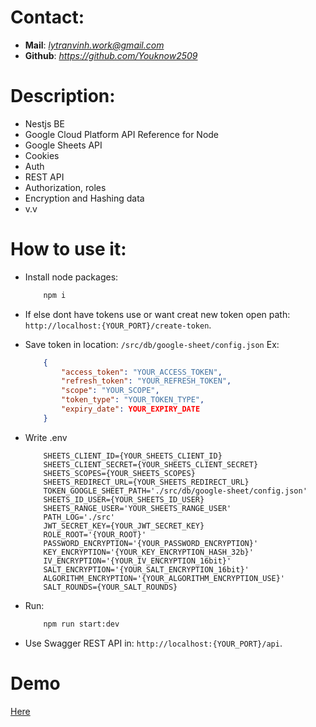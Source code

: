 # Contact:
- **Mail**: *lytranvinh.work@gmail.com*
- **Github**: *https://github.com/Youknow2509*

# Description:
- Nestjs BE
- Google Cloud Platform API Reference for Node
- Google Sheets API
- Cookies
- Auth
- REST API
- Authorization, roles
- Encryption and Hashing data
- v.v 

# How to use it:
- Install node packages: 
    ```bash
        npm i
    ```

- If else dont have tokens use or want creat new token open path: `http://localhost:{YOUR_PORT}/create-token`.

- Save token in location: `/src/db/google-sheet/config.json`
Ex: 
    ```JSON
        {
            "access_token": "YOUR_ACCESS_TOKEN",
            "refresh_token": "YOUR_REFRESH_TOKEN",
            "scope": "YOUR_SCOPE",
            "token_type": "YOUR_TOKEN_TYPE",
            "expiry_date": YOUR_EXPIRY_DATE
        }
    ```

- Write .env
    ```env
        SHEETS_CLIENT_ID={YOUR_SHEETS_CLIENT_ID}
        SHEETS_CLIENT_SECRET={YOUR_SHEETS_CLIENT_SECRET}
        SHEETS_SCOPES={YOUR_SHEETS_SCOPES}
        SHEETS_REDIRECT_URL={YOUR_SHEETS_REDIRECT_URL}
        TOKEN_GOOGLE_SHEET_PATH='./src/db/google-sheet/config.json'
        SHEETS_ID_USER={YOUR_SHEETS_ID_USER}
        SHEETS_RANGE_USER='YOUR_SHEETS_RANGE_USER'
        PATH_LOG='./src'
        JWT_SECRET_KEY={YOUR_JWT_SECRET_KEY}
        ROLE_ROOT='{YOUR_ROOT}'
        PASSWORD_ENCRYPTION='{YOUR_PASSWORD_ENCRYPTION}'
        KEY_ENCRYPTION='{YOUR_KEY_ENCRYPTION_HASH_32b}'
        IV_ENCRYPTION='{YOUR_IV_ENCRYPTION_16bit}'
        SALT_ENCRYPTION='{YOUR_SALT_ENCRYPTION_16bit}'
        ALGORITHM_ENCRYPTION='{YOUR_ALGORITHM_ENCRYPTION_USE}'
        SALT_ROUNDS={YOUR_SALT_ROUNDS}
    ```

- Run: 
    ```bash
        npm run start:dev
    ```
    
- Use Swagger REST API in: `http://localhost:{YOUR_PORT}/api`.

# Demo
[Here](https://youtu.be/QSEQau8rw0I)